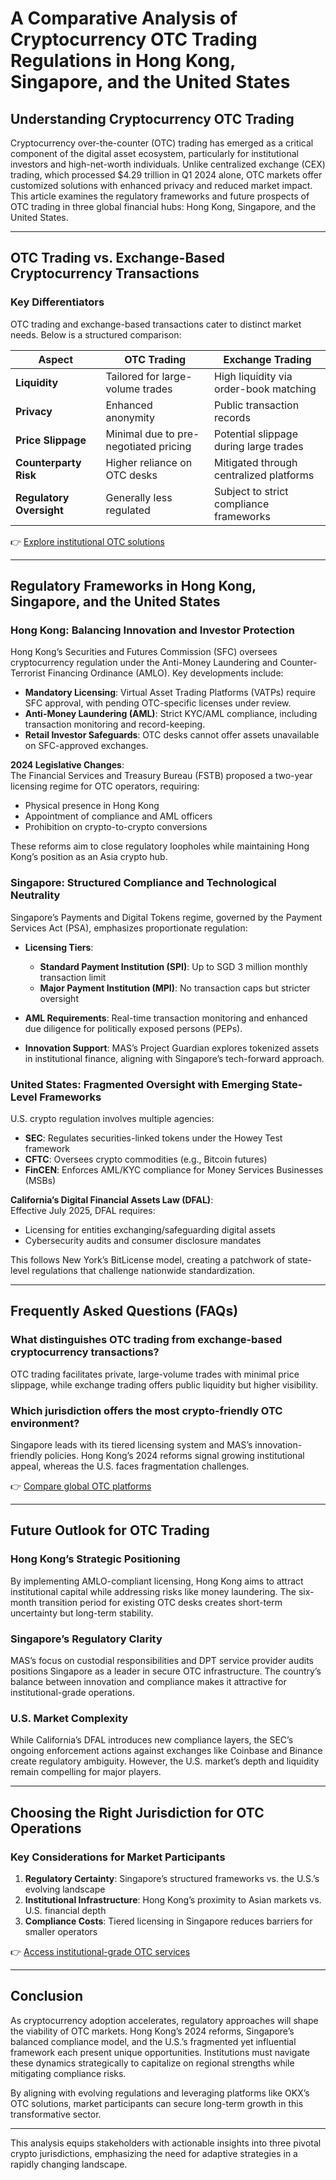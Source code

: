 # A Comparative Analysis of Cryptocurrency OTC Trading Regulations in Hong Kong, Singapore, and the United States  

## Understanding Cryptocurrency OTC Trading  

Cryptocurrency over-the-counter (OTC) trading has emerged as a critical component of the digital asset ecosystem, particularly for institutional investors and high-net-worth individuals. Unlike centralized exchange (CEX) trading, which processed $4.29 trillion in Q1 2024 alone, OTC markets offer customized solutions with enhanced privacy and reduced market impact. This article examines the regulatory frameworks and future prospects of OTC trading in three global financial hubs: Hong Kong, Singapore, and the United States.  

---

## OTC Trading vs. Exchange-Based Cryptocurrency Transactions  

### Key Differentiators  

OTC trading and exchange-based transactions cater to distinct market needs. Below is a structured comparison:  

| **Aspect**               | **OTC Trading**                              | **Exchange Trading**                          |  
|--------------------------|----------------------------------------------|-----------------------------------------------|  
| **Liquidity**            | Tailored for large-volume trades             | High liquidity via order-book matching        |  
| **Privacy**              | Enhanced anonymity                           | Public transaction records                    |  
| **Price Slippage**       | Minimal due to pre-negotiated pricing        | Potential slippage during large trades        |  
| **Counterparty Risk**    | Higher reliance on OTC desks                 | Mitigated through centralized platforms       |  
| **Regulatory Oversight** | Generally less regulated                     | Subject to strict compliance frameworks       |  

👉 [Explore institutional OTC solutions](https://bit.ly/okx-bonus)  

---

## Regulatory Frameworks in Hong Kong, Singapore, and the United States  

### **Hong Kong: Balancing Innovation and Investor Protection**  

Hong Kong’s Securities and Futures Commission (SFC) oversees cryptocurrency regulation under the Anti-Money Laundering and Counter-Terrorist Financing Ordinance (AMLO). Key developments include:  

- **Mandatory Licensing**: Virtual Asset Trading Platforms (VATPs) require SFC approval, with pending OTC-specific licenses under review.  
- **Anti-Money Laundering (AML)**: Strict KYC/AML compliance, including transaction monitoring and record-keeping.  
- **Retail Investor Safeguards**: OTC desks cannot offer assets unavailable on SFC-approved exchanges.  

**2024 Legislative Changes**:  
The Financial Services and Treasury Bureau (FSTB) proposed a two-year licensing regime for OTC operators, requiring:  
- Physical presence in Hong Kong  
- Appointment of compliance and AML officers  
- Prohibition on crypto-to-crypto conversions  

These reforms aim to close regulatory loopholes while maintaining Hong Kong’s position as an Asia crypto hub.  

### **Singapore: Structured Compliance and Technological Neutrality**  

Singapore’s Payments and Digital Tokens regime, governed by the Payment Services Act (PSA), emphasizes proportionate regulation:  

- **Licensing Tiers**:  
  - **Standard Payment Institution (SPI)**: Up to SGD 3 million monthly transaction limit  
  - **Major Payment Institution (MPI)**: No transaction caps but stricter oversight  

- **AML Requirements**: Real-time transaction monitoring and enhanced due diligence for politically exposed persons (PEPs).  

- **Innovation Support**: MAS’s Project Guardian explores tokenized assets in institutional finance, aligning with Singapore’s tech-forward approach.  

### **United States: Fragmented Oversight with Emerging State-Level Frameworks**  

U.S. crypto regulation involves multiple agencies:  
- **SEC**: Regulates securities-linked tokens under the Howey Test framework  
- **CFTC**: Oversees crypto commodities (e.g., Bitcoin futures)  
- **FinCEN**: Enforces AML/KYC compliance for Money Services Businesses (MSBs)  

**California’s Digital Financial Assets Law (DFAL)**:  
Effective July 2025, DFAL requires:  
- Licensing for entities exchanging/safeguarding digital assets  
- Cybersecurity audits and consumer disclosure mandates  

This follows New York’s BitLicense model, creating a patchwork of state-level regulations that challenge nationwide standardization.  

---

## Frequently Asked Questions (FAQs)  

### **What distinguishes OTC trading from exchange-based cryptocurrency transactions?**  
OTC trading facilitates private, large-volume trades with minimal price slippage, while exchange trading offers public liquidity but higher visibility.  

### **Which jurisdiction offers the most crypto-friendly OTC environment?**  
Singapore leads with its tiered licensing system and MAS’s innovation-friendly policies. Hong Kong’s 2024 reforms signal growing institutional appeal, whereas the U.S. faces fragmentation challenges.  

👉 [Compare global OTC platforms](https://bit.ly/okx-bonus)  

---

## Future Outlook for OTC Trading  

### **Hong Kong’s Strategic Positioning**  
By implementing AMLO-compliant licensing, Hong Kong aims to attract institutional capital while addressing risks like money laundering. The six-month transition period for existing OTC desks creates short-term uncertainty but long-term stability.  

### **Singapore’s Regulatory Clarity**  
MAS’s focus on custodial responsibilities and DPT service provider audits positions Singapore as a leader in secure OTC infrastructure. The country’s balance between innovation and compliance makes it attractive for institutional-grade operations.  

### **U.S. Market Complexity**  
While California’s DFAL introduces new compliance layers, the SEC’s ongoing enforcement actions against exchanges like Coinbase and Binance create regulatory ambiguity. However, the U.S. market’s depth and liquidity remain compelling for major players.  

---

## Choosing the Right Jurisdiction for OTC Operations  

### **Key Considerations for Market Participants**  
1. **Regulatory Certainty**: Singapore’s structured frameworks vs. the U.S.’s evolving landscape  
2. **Institutional Infrastructure**: Hong Kong’s proximity to Asian markets vs. U.S. financial depth  
3. **Compliance Costs**: Tiered licensing in Singapore reduces barriers for smaller operators  

👉 [Access institutional-grade OTC services](https://bit.ly/okx-bonus)  

---

## Conclusion  

As cryptocurrency adoption accelerates, regulatory approaches will shape the viability of OTC markets. Hong Kong’s 2024 reforms, Singapore’s balanced compliance model, and the U.S.’s fragmented yet influential framework each present unique opportunities. Institutions must navigate these dynamics strategically to capitalize on regional strengths while mitigating compliance risks.  

By aligning with evolving regulations and leveraging platforms like OKX’s OTC solutions, market participants can secure long-term growth in this transformative sector.  

---

This analysis equips stakeholders with actionable insights into three pivotal crypto jurisdictions, emphasizing the need for adaptive strategies in a rapidly changing landscape.